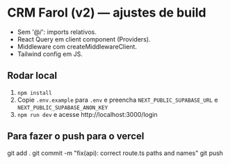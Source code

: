 # CRM Farol (v2) — ajustes de build
- Sem '@/': imports relativos.
- React Query em client component (Providers).
- Middleware com createMiddlewareClient.
- Tailwind config em JS.

## Rodar local
1. `npm install`
2. Copie `.env.example` para `.env` e preencha `NEXT_PUBLIC_SUPABASE_URL` e `NEXT_PUBLIC_SUPABASE_ANON_KEY`
3. `npm run dev` e acesse http://localhost:3000/login

## Para fazer o push para o vercel

git add .
git commit -m "fix(api): correct route.ts paths and names"
git push


